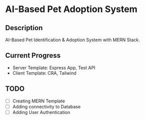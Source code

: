 # **AI-Based Pet Adoption System**

## **Description**

AI-Based Pet Identification & Adoption System with MERN Stack.

## **Current Progress**

-   Server Template: Express App, Test API
-   Client Template: CRA, Tailwind

## **TODO**

-   [ ] Creating MERN Template
-   [ ] Adding connectivity to Database
-   [ ] Adding User Authentication
